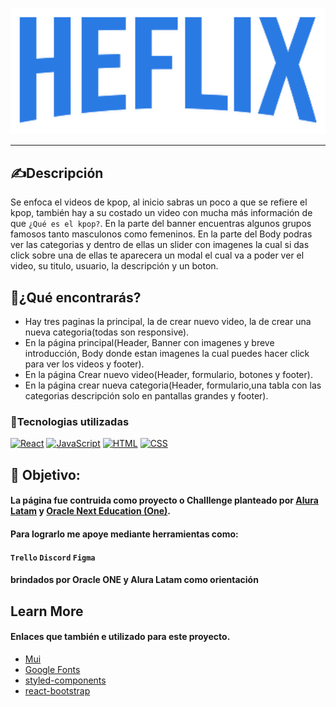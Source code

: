 
<p align="center" >
     <img width="600" heigth="90" src="./src/assets/img/Helix_text.png">
</p>

---
## ✍Descripción

Se enfoca el videos de kpop, al inicio sabras un poco a que se refiere el kpop, también hay a su costado un video con mucha más información de que `¿Qué es el kpop?`.
En la parte del banner encuentras algunos grupos famosos tanto masculonos como femeninos.
En la parte del Body podras ver las categorias y dentro de ellas un slider con imagenes la cual si das click sobre una de ellas te aparecera un modal el cual va a poder ver el video, su titulo, usuario, la descripción y un boton.

## 📜¿Qué encontrarás?

* Hay tres paginas la principal, la de crear nuevo video, la de crear una nueva categoria(todas son responsive).
* En la página principal(Header, Banner con imagenes y breve introducción, Body donde estan imagenes la cual puedes hacer click para ver los videos y footer).
* En la página Crear nuevo video(Header, formulario, botones y footer).
* En la página crear nueva categoria(Header, formulario,una tabla con las categorias descripción solo en pantallas grandes y footer).

### 🔡Tecnologias utilizadas

[![React](https://img.shields.io/badge/React-blue?style=for-the-badge&logo=react&logoColor=white&labelColor=101010)]()
[![JavaScript](https://img.shields.io/badge/JavaScript-F7DF1E?style=for-the-badge&logo=javascript&logoColor=white&labelColor=101010)]()
[![HTML](https://img.shields.io/badge/Html-red?style=for-the-badge&logo=html5&logoColor=white&labelColor=101010)]()
[![CSS](https://img.shields.io/badge/Css-blue?style=for-the-badge&logo=Css3&logoColor=white&labelColor=101010)]()


## 🥇 Objetivo:
#### La página fue contruida como proyecto o Challlenge planteado por [Alura Latam](https://www.aluracursos.com/) y [Oracle Next Education (One)](https://www.oracle.com/co/education/oracle-next-education/). 
#### Para lograrlo me apoye mediante herramientas como:
#### `Trello` `Discord` `Figma`
#### brindados por Oracle ONE y Alura Latam como orientación

## Learn More

#### Enlaces que también e utilizado para este proyecto.

- [Mui](https://mui.com/)
- [Google Fonts](https://fonts.google.com/)
- [styled-components](https://styled-components.com/)
- [react-bootstrap](https://react-bootstrap.netlify.app/)